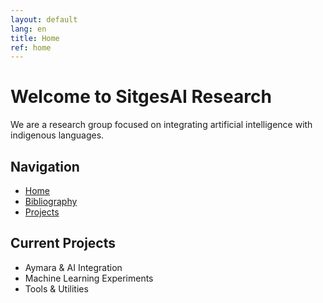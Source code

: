```yaml
---
layout: default
lang: en
title: Home
ref: home
---
```


# Welcome to SitgesAI Research

We are a research group focused on integrating artificial intelligence with indigenous languages.

## Navigation

- [Home](index.md)
- [Bibliography](bibliography.md)
- [Projects](https://github.com/SitgesAI/julius-chat-system)

## Current Projects

- Aymara & AI Integration
- Machine Learning Experiments
- Tools & Utilities
